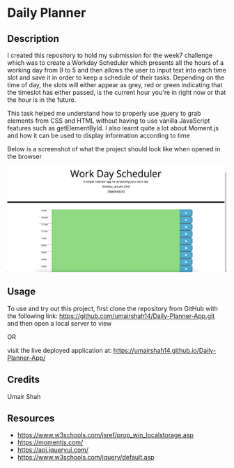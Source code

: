 # Daily Planner

## Description
I created this repository to hold my submission for the week7 challenge which was to create a Workday Scheduler which presents all the hours of a working day from 9 to 5 and then allows the user to input text into each time slot and save it in order to keep a schedule of their tasks. Depending on the time of day, the slots will either appear as grey, red or green indicating that the timeslot has either passed, is the current hour you're in right now or that the hour is in the future.

This task helped me understand how to properly use jquery to grab elements from CSS and HTML without having to use vanilla JavaScript features such as getElementById. I also learnt quite a lot about Moment.js and how it can be used to display information according to time

Below is a screenshot of what the project should look like when opened in the browser 

![screenshot of the project](./assets/images/Screenshot%202023-01-23%20at%2002.52.29.png)

## Usage

To use and try out this project, first clone the repository from GitHub with the following link: https://github.com/umairshah14/Daily-Planner-App.git and then open a local server to view

OR

visit the live deployed application at: https://umairshah14.github.io/Daily-Planner-App/

## Credits

Umair Shah

## Resources

- https://www.w3schools.com/jsref/prop_win_localstorage.asp
- https://momentjs.com/
- https://api.jqueryui.com/
- https://www.w3schools.com/jquery/default.asp